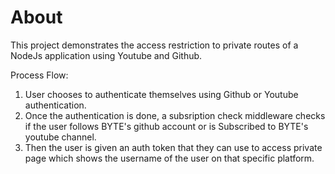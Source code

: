 # About

This project demonstrates the access restriction to private routes of a NodeJs application using Youtube and Github. 

Process Flow:
1. User chooses to authenticate themselves using Github or Youtube authentication.
2. Once the authentication is done, a subsription check middleware checks if the user follows BYTE's github account or is Subscribed to BYTE's youtube channel.
3. Then the user is given an auth token that they can use to access private page which shows the username of the user on that specific platform.
